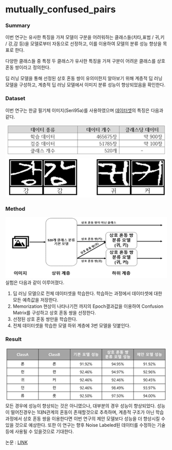 # mutually_confused_pairs


### Summary
이번 연구는 유사한 특징을 가져 모델이 구분을 어려워하는 클래스들(치타,표범 / 귀,키 / 강,감 등)을 모델로부터 자동으로 선정하고, 이를 이용하여 모델의 분류 성능 향상을 목표로 한다.

다양한 클래스들 중 특정 두 클래스가 유사한 특징을 가져 구분이 어려운 클래스를 상호 혼동 쌍이라고 정의한다.

딥 러닝 모델을 통해 선정된 상호 혼동 쌍이 유의미한지 알아보기 위해 계층적 딥 러닝 모델을 구성하고, 계층적 딥 러닝 모델에서 이미지 분류 성능이 향상되었음을 확인한다.

### Dataset

이번 연구는 한글 필기체 이미지(Seri95a)를 사용하였으며 [데이터셋](https://github.com/callee2006/HangulDB)의 특징은 다음과 같다.

![dataset](./figure/dataset.png)
![similar](./figure/similar.png)

### Method

![architecture](./figure/architecture.png)
실험은 다음과 같이 이루어졌다.

1. 딥 러닝 모델으로 전체 데이터셋을 학습한다. 학습하는 과정에서 데이터셋에 대한 모든 예측값을 저장한다. 
2. Memorization 현상이 나타나기전 까지의 Epoch결과값을 이용하여 Confusion Matrix를 구성하고 상호 혼동 쌍을 선정한다.
3. 선정된 상호 혼동 쌍만을 학습한다.
4. 전체 데이터셋을 학습한 모델 하위 계층에 3번 모델을 덧붙인다.


### Result

![result](./figure/result.png)
모든 경우에 성능이 향상되는 것은 아니였으나, 대부분의 경우 성능이 향상되었다.
성능이 떨어진경우는 1대N관계의 혼동이 존재할것으로 추측하며, 계층적 구조가 아닌 학습과정에서 상호 혼동 쌍을 이용한다면 이번 연구의 제안 모델보다 성능을 더 향상시킬 수 있을 것으로 예상한다.
또한 이 연구는 향후 Noise Labeled된 데이터를 수정하는 기술 등에 사용될 수 있을것으로 기대한다.

논문 : [LINK](http://www.riss.kr/link?id=T15488331)
